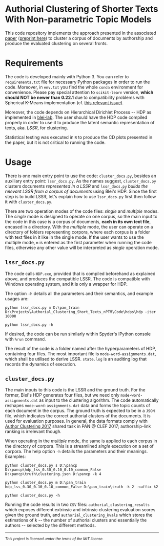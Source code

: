 # Authorial Clustering of Shorter Texts With Non-parametric Topic Models
This code repository implements the approach presented in the associated [paper](https://www.springerprofessional.de/en/a-framework-for-authorial-clustering-of-shorter-texts-in-latent-/19058742) ([preprint here](https://arxiv.org/abs/2011.15038)) to cluster a corpus of documents by authorship and produce the evaluated clustering on several fronts.

# Requirements
The code is developed mainly with Python 3. You can refer to `requirements.txt` file for necessary Python packages in order to run the code. Moreover, in `env.txt` you find the whole `conda` environment for convenience. Please pay special attention to `scikit-learn` version, **which should NOT be newer than 0.22.1** due to compatibility problems with Spherical K-Means implementation (cf. [this relevant issue](https://github.com/jasonlaska/spherecluster/issues/26)).

Moreover, the code depends on Hierarchical Dirichlet Process -- HDP as implemented in [blei-lab](https://github.com/blei-lab/hdp). The user should have the HDP code compiled properly in order to use it to produce the latent semantic representation of texts, aka. *LSSR*, for clustering.

Statistical testing was executed in `R` to produce the CD plots presented in the paper, but it is not critical to running the code.

# Usage
There is one main entry point to use the code: `cluster_docs.py`, besides an auxiliary entry point: `lssr_docs.py`. As the names suggest, `cluster_docs.py` clusters documents *represented in a LSSR* and `lssr_docs.py` *builds the relevant LSSR from a corpus of documents* using Blei's HDP. Since the first step is to build LSSR, let's explain how to use `lssr_docs.py` first then follow it with `cluster_docs.py`.

There are two operation modes of the code files: _single_ and _multiple_ modes. The _single_ mode is designed to operate on one corpus, so the main input to the code in this case is a corpus of documents, **each in its own text file**, encased in a directory. With the _multiple_ mode, the user can operate on a directory of folders representing corpora, where each corpus is a folder with text files in it like in the single mode. If the user wants to use the multiple mode, `m` is entered as the first parameter when running the code files, otherwise any other value will be interpreted as _single_ operation mode.

## `lssr_docs.py`
The code calls `HDP.exe`, provided that is compiled beforehand as explained above, and produces the compatible LSSR. The code is compatible with Windows operating system, and it is only a wrapper for HDP.

The option `-h` details all the parameters and their semantics, and example usages are:

```
python lssr_docs.py m D:\pan_train D:\Projects\Authorial_Clustering_Short_Texts_nPTM\Code\hdps\hdp -iter 10000

python lssr_docs.py -h
```

If desired, the code can be run similarly within Spyder's IPython console with `%run` command.

The result of the code is a folder named after the hyperparameters of HDP, containing four files. The most important file is `mode-word-assignments.dat`, which shall be utilised to derive LSSR. `state.log` is an auditing log that records the dynamics of execution.

## `cluster_docs.py`
The main inputs to this code is the LSSR and the ground truth. For the former, Blei's HDP generates four files, but we need only `mode-word-assignments.dat` as input to the clustering algorithm. The code automatically reshapes `mode-word-assignments.dat` data and forms the topic counts of each document in the corpus. The ground truth is expected to be in a `JSON` file, which indicates the correct authorial clusters of the documents. It is used for evaluation purposes. In general, the data formats comply with [Author Clustering 2017](https://pan.webis.de/clef17/pan17-web/author-clustering.html) shared task in PAN @ CLEF 2017; authorship-link ranking is irrelevant though.

When operating in the _multiple_ mode, the same is applied to each corpus in the directory of corpora. This is a streamlined _single_ execution on a set of corpora. The help option `-h` details the parameters and their meanings. Examples:

```
python cluster_docs.py s D:\pancp D:\pancp\hdp_lss_0.30_0.10_0.10_common_False D:\pancp\truth\clustering.json D:\pancp -k 4

python cluster_docs.py m D:\pan_train hdp_lss_0.30_0.10_0.10_common_False D:\pan_train\truth -k 2 -suffix k2

python cluster_docs.py -h
```

Running the code results in two `CSV` files: `authorial_clustering_results` which exposes different extrinsic and intrinsic clustering evaluation scores given the ground truth, and `authorial_clustering_kvals` which stores the estimations of *k* -- the number of authorial clusters and essentially the authors -- selected by the different methods.

----

<small>*This project is licensed under the terms of the MIT license.*</small>
